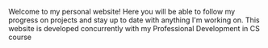 Welcome to my personal website! Here you will be able to follow my progress on projects and stay up to date with anything I'm working on. This website is developed concurrently with my Professional Development in CS course
